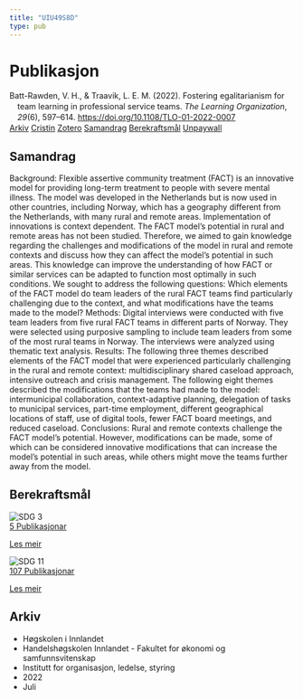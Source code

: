 ```yaml
---
title: "UIU49S8D"
type: pub
---
```

<h1>Publikasjon</h1>
<article id="csl-bib-container-UIU49S8D" class="csl-bib-container">
  <div class="csl-bib-body" style="line-height: 1.35; padding-left: 1em; text-indent:-1em;">
  <div class="csl-entry">Batt-Rawden, V. H., &amp; Traavik, L. E. M. (2022). Fostering egalitarianism for team learning in professional service teams. <i>The Learning Organization</i>, <i>29</i>(6), 597&#x2013;614. <a href="https://doi.org/10.1108/TLO-01-2022-0007">https://doi.org/10.1108/TLO-01-2022-0007</a></div>
</div>
  <div class="csl-bib-buttons">
    <a href="#taxonomy-article-UIU49S8D" class="csl-bib-button">Arkiv</a>
    <a href="https://app.cristin.no/results/show.jsf?id=2039491" alt="Cristin URL" class="csl-bib-button">Cristin</a>
    <a href="http://zotero.org/groups/5402882/items/UIU49S8D" alt="Zotero URL" class="csl-bib-button">Zotero</a>
    <a href="#abstract-article-UIU49S8D" class="csl-bib-button">Samandrag</a>
    <a href="#sdg-article-UIU49S8D" class="csl-bib-button">Berekraftsmål</a>
    <a href="https://doi.org/10.1108/tlo-01-2022-0007" class="csl-bib-button">Unpaywall</a>
  </div>
  <div id="csl-bib-meta-container-UIU49S8D"></div>
</article>
<div id="csl-bib-meta-UIU49S8D" class="csl-bib-meta">
  <article id="abstract-article-UIU49S8D" class="abstract-article">
    <h1>Samandrag</h1>
    Background: Flexible assertive community treatment (FACT) is an innovative model for providing long-term treatment to people with severe mental illness. The model was developed in the Netherlands but is now used in other countries, including Norway, which has a geography different from the Netherlands, with many rural and remote areas. Implementation of innovations is context dependent. The FACT model’s potential in rural and remote areas has not been studied. Therefore, we aimed to gain knowledge regarding the challenges and modifications of the model in rural and remote contexts and discuss how they can affect the model’s potential in such areas. This knowledge can improve the understanding of how FACT or similar services can be adapted to function most optimally in such conditions. We sought to address the following questions: Which elements of the FACT model do team leaders of the rural FACT teams find particularly challenging due to the context, and what modifications have the teams made to the model? Methods: Digital interviews were conducted with five team leaders from five rural FACT teams in different parts of Norway. They were selected using purposive sampling to include team leaders from some of the most rural teams in Norway. The interviews were analyzed using thematic text analysis. Results: The following three themes described elements of the FACT model that were experienced particularly challenging in the rural and remote context: multidisciplinary shared caseload approach, intensive outreach and crisis management. The following eight themes described the modifications that the teams had made to the model: intermunicipal collaboration, context-adaptive planning, delegation of tasks to municipal services, part-time employment, different geographical locations of staff, use of digital tools, fewer FACT board meetings, and reduced caseload. Conclusions: Rural and remote contexts challenge the FACT model’s potential. However, modifications can be made, some of which can be considered innovative modifications that can increase the model’s potential in such areas, while others might move the teams further away from the model.
  </article>
  <article id="sdg-article-UIU49S8D" class="sdg-article">
    <h1>Berekraftsmål</h1>
    <div class="sdg-container"><div id="sdg3" class="sdg"> <img src="{{< params subfolder >}}images/sdg/sdg03_no.png" class="image" alt="SDG 3"> <div class="sdg-overlay"> <a href="{{< params subfolder >}}no/archive/?sdg=3#archive" class="sdg-publication-count"><span>5</span> Publikasjonar</a> <p><a href="NA" class="sdg-read-more">Les meir</a></p> </div> </div> <div id="sdg11" class="sdg"> <img src="{{< params subfolder >}}images/sdg/sdg11_no.png" class="image" alt="SDG 11"> <div class="sdg-overlay"> <a href="{{< params subfolder >}}no/archive/?sdg=11#archive" class="sdg-publication-count"><span>107</span> Publikasjonar</a> <p><a href="NA" class="sdg-read-more">Les meir</a></p> </div> </div></div>
  </article>
  <article id="taxonomy-article-UIU49S8D" class="taxonomy-article">
    <h1>Arkiv</h1>
    <ul>
      <li>Høgskolen i Innlandet</li>
      <li>Handelshøgskolen Innlandet - Fakultet for økonomi og samfunnsvitenskap</li>
      <li>Institutt for organisasjon, ledelse, styring</li>
      <li>2022</li>
      <li>Juli</li>
    </ul>
  </article>
</div>
